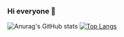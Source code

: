 ### Hi everyone 👋


![Anurag's GitHub stats](https://github-readme-stats.vercel.app/api?username=Nora678&show_icons=true)
[![Top Langs](https://github-readme-stats.vercel.app/api/top-langs/?username=Nora678&layout=compact)](https://github.com/anuraghazra/github-readme-stats)
